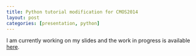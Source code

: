 ```yaml
---
title: Python tutorial modification for CMOS2014
layout: post
categories: [presentation, python]
---
```


I am currently working on my slides and the work in progress is available <a href="/CMOS-python-tutorial/cmos2014-python-tutorial.slides.html">here</a>.
